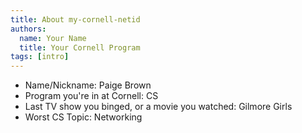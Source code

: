 ```yaml
---
title: About my-cornell-netid
authors:
  name: Your Name
  title: Your Cornell Program
tags: [intro]
---
```


- Name/Nickname: Paige Brown
- Program you're in at Cornell: CS
- Last TV show you binged, or a movie you watched: Gilmore Girls
- Worst CS Topic: Networking

